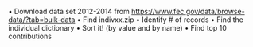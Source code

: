 • Download data set 2012-2014 from https://www.fec.gov/data/browse-data/?tab=bulk-data
• Find indivxx.zip
• Identify # of records
• Find the individual dictionary
• Sort it! (by value and by name)
• Find top 10 contributions
